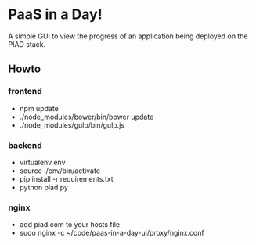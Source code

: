 # PaaS in a Day!
A simple GUI to view the progress of an application being deployed on the PIAD stack.

## Howto

### frontend

- npm update
- ./node_modules/bower/bin/bower update
- ./node_modules/gulp/bin/gulp.js

### backend

- virtualenv env
- source ./env/bin/activate
- pip install -r requirements.txt
- python piad.py

### nginx

- add piad.com to your hosts file
- sudo nginx -c ~/code/paas-in-a-day-ui/proxy/nginx.conf